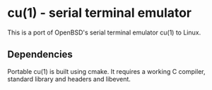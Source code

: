 # cu(1) - serial terminal emulator

This is a port of OpenBSD's serial terminal emulator cu(1) to Linux.

## Dependencies

Portable cu(1) is built using cmake. It requires a working C compiler, standard library and headers and libevent.
